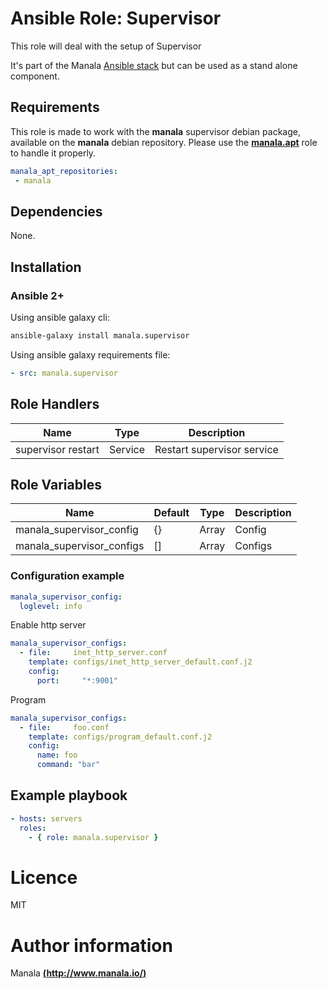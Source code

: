 # Ansible Role: Supervisor

This role will deal with the setup of Supervisor

It's part of the Manala <a href="http://www.manala.io" target="_blank">Ansible stack</a> but can be used as a stand alone component.

## Requirements

This role is made to work with the __manala__ supervisor debian package, available on the __manala__ debian repository. Please use the [**manala.apt**](https://galaxy.ansible.com/manala/apt/) role to handle it properly.

```yaml
manala_apt_repositories:
 - manala
```

## Dependencies

None.

## Installation

### Ansible 2+

Using ansible galaxy cli:

```bash
ansible-galaxy install manala.supervisor
```

Using ansible galaxy requirements file:

```yaml
- src: manala.supervisor
```

## Role Handlers

|Name|Type|Description|
|----|----|-----------|
|supervisor restart|Service|Restart supervisor service

## Role Variables

|Name|Default|Type|Description|
|----|-------|----|-----------|
|manala_supervisor_config|{}|Array|Config
|manala_supervisor_configs|[]|Array|Configs

### Configuration example

```yaml
manala_supervisor_config:
  loglevel: info
```

Enable http server

```yaml
manala_supervisor_configs:
  - file:     inet_http_server.conf
    template: configs/inet_http_server_default.conf.j2
    config:
      port:     "*:9001"
```

Program

```yaml
manala_supervisor_configs:
  - file:     foo.conf
    template: configs/program_default.conf.j2
    config:
      name: foo
      command: "bar"
```

## Example playbook

```yaml
- hosts: servers
  roles:
    - { role: manala.supervisor }
```

# Licence

MIT

# Author information

Manala [**(http://www.manala.io/)**](http://www.manala.io)
